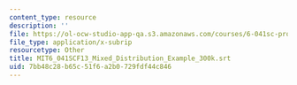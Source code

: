 ```yaml
---
content_type: resource
description: ''
file: https://ol-ocw-studio-app-qa.s3.amazonaws.com/courses/6-041sc-probabilistic-systems-analysis-and-applied-probability-fall-2013/7bb48c28b65c51f6a2b0729fdf44c846_MIT6_041SCF13_Mixed_Distribution_Example_300k.vtt
file_type: application/x-subrip
resourcetype: Other
title: MIT6_041SCF13_Mixed_Distribution_Example_300k.srt
uid: 7bb48c28-b65c-51f6-a2b0-729fdf44c846
---
```

